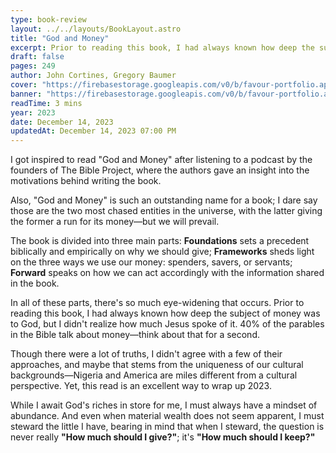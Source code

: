 ```yaml
---
type: book-review
layout: ../../layouts/BookLayout.astro
title: "God and Money"
excerpt: Prior to reading this book, I had always known how deep the subject of money was to God, but I didn't realize how much Jesus spoke of it. 40% of the parables in the Bible talk about money—think about that for a second.
draft: false
pages: 249
author: John Cortines, Gregory Baumer
cover: "https://firebasestorage.googleapis.com/v0/b/favour-portfolio.appspot.com/o/books%2FGod-and-money.webp?alt=media&token=6c61c9da-1965-45b1-93c8-b87bb13b36b1"
banner: "https://firebasestorage.googleapis.com/v0/b/favour-portfolio.appspot.com/o/books%2FGod-and-money-banner.webp?alt=media&token=cfda5b60-4bf0-482a-872a-b44b07badfdf"
readTime: 3 mins
year: 2023
date: December 14, 2023
updatedAt: December 14, 2023 07:00 PM
---
```


I got inspired to read "God and Money" after listening to a podcast by the founders of The Bible Project, where the authors gave an insight into the motivations behind writing the book.

Also, "God and Money" is such an outstanding name for a book; I dare say those are the two most chased entities in the universe, with the latter giving the former a run for its money—but we will prevail.

The book is divided into three main parts: **Foundations** sets a precedent biblically and empirically on why we should give; **Frameworks** sheds light on the three ways we use our money: spenders, savers, or servants; **Forward** speaks on how we can act accordingly with the information shared in the book.

In all of these parts, there's so much eye-widening that occurs. Prior to reading this book, I had always known how deep the subject of money was to God, but I didn't realize how much Jesus spoke of it. 40% of the parables in the Bible talk about money—think about that for a second.

Though there were a lot of truths, I didn't agree with a few of their approaches, and maybe that stems from the uniqueness of our cultural backgrounds—Nigeria and America are miles different from a cultural perspective. Yet, this read is an excellent way to wrap up 2023.

While I await God's riches in store for me, I must always have a mindset of abundance. And even when material wealth does not seem apparent, I must steward the little I have, bearing in mind that when I steward, the question is never really **"How much should I give?"**; it's **"How much should I keep?"**
